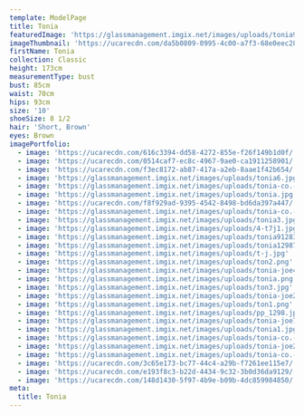 ```yaml
---
template: ModelPage
title: Tonia
featuredImage: 'https://glassmanagement.imgix.net/images/uploads/tonia912839.jpg'
imageThumbnail: 'https://ucarecdn.com/da5b0809-0995-4c00-a7f3-68e0eec28c9d/'
firstName: Tonia
collection: Classic
height: 173cm
measurementType: bust
bust: 85cm
waist: 70cm
hips: 93cm
size: '10'
shoeSize: 8 1/2
hair: 'Short, Brown'
eyes: Brown
imagePortfolio:
  - image: 'https://ucarecdn.com/616c3394-dd58-4272-855e-f26f149b1d0f/'
  - image: 'https://ucarecdn.com/0514caf7-ec8c-4967-9ae0-ca1911258901/'
  - image: 'https://ucarecdn.com/f3ec8172-ab87-417a-a2eb-8aae1f42b654/'
  - image: 'https://glassmanagement.imgix.net/images/uploads/tonia6.jpg'
  - image: 'https://glassmanagement.imgix.net/images/uploads/tonia-co.-6-of-31-.jpg'
  - image: 'https://glassmanagement.imgix.net/images/uploads/tonia.jpg'
  - image: 'https://ucarecdn.com/f8f929ad-9395-4542-8498-bd6da397a447/'
  - image: 'https://glassmanagement.imgix.net/images/uploads/tonia-co.-25-of-31-.jpg'
  - image: 'https://glassmanagement.imgix.net/images/uploads/tonia3.jpg'
  - image: 'https://glassmanagement.imgix.net/images/uploads/4-t7j1.jpg'
  - image: 'https://glassmanagement.imgix.net/images/uploads/tonia91283.jpg'
  - image: 'https://glassmanagement.imgix.net/images/uploads/tonia129872.jpg'
  - image: 'https://glassmanagement.imgix.net/images/uploads/t-j.jpg'
  - image: 'https://glassmanagement.imgix.net/images/uploads/ton2.png'
  - image: 'https://glassmanagement.imgix.net/images/uploads/tonia-joe478.jpg'
  - image: 'https://glassmanagement.imgix.net/images/uploads/tonia.png'
  - image: 'https://glassmanagement.imgix.net/images/uploads/ton3.jpg'
  - image: 'https://glassmanagement.imgix.net/images/uploads/tonia-joe238479.jpg'
  - image: 'https://glassmanagement.imgix.net/images/uploads/ton1.png'
  - image: 'https://glassmanagement.imgix.net/images/uploads/pp_1298.jpg'
  - image: 'https://glassmanagement.imgix.net/images/uploads/tonia-joe71328.jpg'
  - image: 'https://glassmanagement.imgix.net/images/uploads/tonia1.jpg'
  - image: 'https://glassmanagement.imgix.net/images/uploads/tonia-co.-15-of-31-.jpg'
  - image: 'https://glassmanagement.imgix.net/images/uploads/tonia-joe25463789.jpg'
  - image: 'https://glassmanagement.imgix.net/images/uploads/tonia-co.-18-of-31-.jpg'
  - image: 'https://ucarecdn.com/3c65e173-bc77-44c4-a29b-f7261ee115e7/'
  - image: 'https://ucarecdn.com/e193f8c3-b22d-4434-9c32-3b0d36da9129/'
  - image: 'https://ucarecdn.com/148d1430-5f97-4b9e-b09b-4dc859984850/'
meta:
  title: Tonia
---
```


